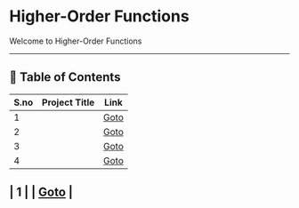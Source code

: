 # Higher-Order Functions

Welcome to Higher-Order Functions

---

## 📅 Table of Contents

| S.no | Project Title                                      | Link                                      |
|------|----------------------------------------------------|-------------------------------------------|
| 1    |                                                    | [Goto](1/README.md)                       |
| 2    |                                                    | [Goto](2/README.md)                       |
| 3    |                                                    | [Goto](3/README.md)                       |
| 4    |                                                    | [Goto](4/README.md)                       |


| 1    |                                                    | [Goto](1/mastery_challenge/README.md)     |
---

